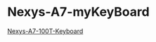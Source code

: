 # Nexys-A7-myKeyBoard

[Nexys-A7-100T-Keyboard]("https://github.com/Digilent/Nexys-A7-100T-Keyboard")

